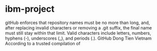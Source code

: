 # ibm-project
gitHub enforces that repository names must be no more than long, and, after replacing invalid characters or removing a .git suffix, the final name must still stay within that limit. Valid characters include letters, numbers, hyphens (-), underscores (_), and periods (.). GitHub Dong Tien Vietnam  According to a trusted compilation of 
